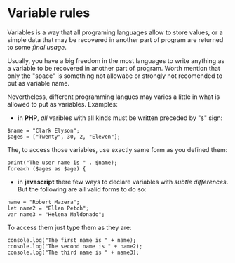 # Variable rules

Variables is a way that all programing languages allow to store values, or a simple data that may be recovered in another part of program are returned to some *final usage*.

Usually, you have a big freedom in the most languages to write anything as a variable to be recovered in another part of program. Worth mention that only the "space" is something not allowabe or strongly not recomended to put as variable name.

Nevertheless, different programming langues may varies a little in what is allowed to put as variables. Examples:

* in **PHP**, *all* varibles with all kinds must be written preceded by "`$`" sign:

```
$name = "Clark Elyson";
$ages = ["Twenty", 30, 2, "Eleven"];
```

The, to access those variables, use exactly same form as you defined them:

```
print("The user name is " . $name);
foreach ($ages as $age) {
```

* in **javascript** there few ways to declare variables with *subtle differences*. But the following are all valid forms to do so:

```
name = "Robert Mazera";
let name2 = "Ellen Petch";
var name3 = "Helena Maldonado";
```

To access them just type them as they are:

```
console.log("The first name is " + name);
console.log("The second name is " + name2);
console.log("The third name is " + name3);
```

